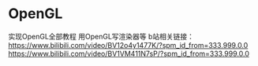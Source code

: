 # OpenGL
实现OpenGL全部教程 用OpenGL写渲染器等
b站相关链接：https://www.bilibili.com/video/BV12o4y1477K/?spm_id_from=333.999.0.0 https://www.bilibili.com/video/BV1VM411N7sP/?spm_id_from=333.999.0.0
